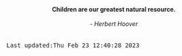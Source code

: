 
<div align="center"><b><span>Children are our greatest natural resource.</span></b><br><br><i> - Herbert Hoover</i></div>
<br><br><kbd>Last updated:Thu Feb 23 12:40:28 2023</kbd>